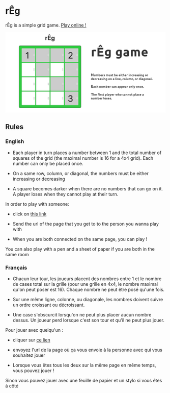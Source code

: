 # rÊg

rÊg is a simple grid game. [Play online !](https://reg.ophir.dev/)

[![cover image](./public/cover.png)](https://reg.ophir.dev/)

## Rules


### English

* Each player in turn places a number between 1 and the total number of squares of the grid (the maximal number is 16 for a 4x4 grid). Each number can only be placed once.


* On a same row, column, or diagonal, the numbers must be either increasing or decreasing


* A square becomes darker when there are no numbers that can go on it. A player loses when they cannot play at their turn.


In order to play with someone:

- click on [this link](https://reg.ophir.dev/)

- Send the url of the page that you get to to the person you wanna play with

- When you are both connected on the same page, you can play !

You can also play with a pen and a sheet of paper if you are both in the same room




### Français


 * Chacun leur tour, les joueurs placent des nombres entre 1 et le nombre de cases total sur la grille (pour une grille en 4x4, le nombre maximal qu'on peut poser est 16). Chaque nombre ne peut être posé qu'une fois.


 * Sur une même ligne, colonne, ou diagonale, les nombres doivent suivre un ordre croissant ou décroissant.


 * Une case s'obscurcit lorsqu'on ne peut plus placer aucun nombre dessus. Un joueur perd lorsque c'est son tour et qu'il ne peut plus jouer.



 Pour jouer avec quelqu'un :


- cliquer sur [ce lien](https://reg.ophir.dev/)


- envoyez l'url de la page où ça vous envoie à la personne avec qui vous souhaitez jouer


- Lorsque vous êtes tous les deux sur la même page en même temps, vous pouvez jouer !



Sinon vous pouvez jouer avec une feuille de papier et un stylo si vous êtes à côté
